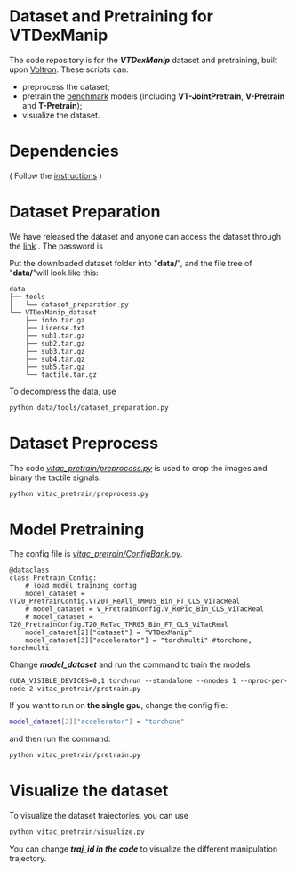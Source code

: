 # Dataset and Pretraining for VTDexManip

The code repository is for the ***VTDexManip*** dataset and pretraining, built upon [Voltron](https://github.com/siddk/voltron-robotics). These scripts can: 

- preprocess the dataset;
- pretrain the [benchmark]() models (including **VT-JointPretrain**, **V-Pretrain** and **T-Pretrain**);
- visualize the dataset.

# **Dependencies**

( Follow the [instructions]() )

# Dataset Preparation

We have released the dataset and anyone can access the dataset through the [link]() . The password is 

Put the downloaded dataset folder into "**data/**", and the file tree of "**data/**"will look like this:

```
data
├── tools
│   └── dataset_preparation.py
└── VTDexManip_dataset
    ├── info.tar.gz
    ├── License.txt
    ├── sub1.tar.gz
    ├── sub2.tar.gz
    ├── sub3.tar.gz
    ├── sub4.tar.gz
    ├── sub5.tar.gz
    └── tactile.tar.gz

```

To decompress the data, use

```bash
python data/tools/dataset_preparation.py
```

# Dataset Preprocess

The code [*vitac_pretrain/preprocess.py*](vitac_pretrain/preprocess.py)  is used to crop the images and binary the tactile signals.

```python
python vitac_pretrain/preprocess.py
```

# Model Pretraining

The config file is [*vitac_pretrain/ConfigBank.py*](vitac_pretrain/ConfigBank.py).

```
@dataclass
class Pretrain_Config:
    # load model training config
    model_dataset = VT20_PretrainConfig.VT20T_ReAll_TMR05_Bin_FT_CLS_ViTacReal
    # model_dataset = V_PretrainConfig.V_RePic_Bin_CLS_ViTacReal
    # model_dataset = T20_PretrainConfig.T20_ReTac_TMR05_Bin_FT_CLS_ViTacReal
    model_dataset[2]["dataset"] = "VTDexManip"
    model_dataset[3]["accelerator"] = "torchmulti" #torchone, torchmulti
```

Change ***model_dataset*** and run the command to train the models

```
CUDA_VISIBLE_DEVICES=0,1 torchrun --standalone --nnodes 1 --nproc-per-node 2 vitac_pretrain/pretrain.py
```

If you want to run on **the single gpu**, change the config file:

```bash
model_dataset[3]["accelerator"] = "torchone"
```

and then run the command:

```bash
python vitac_pretrain/pretrain.py
```

# Visualize the dataset

To visualize the dataset trajectories, you can use

```python
python vitac_pretrain/visualize.py
```

You can change ***traj_id in the code***  to visualize the different manipulation trajectory.